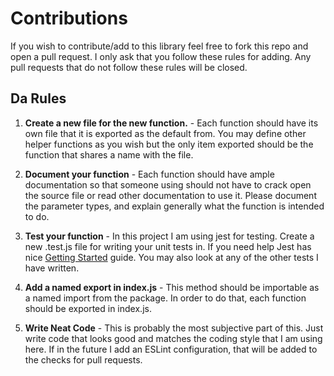 # Contributions

If you wish to contribute/add to this library feel free to fork this repo and open a pull request. I only ask that you follow these rules for adding. Any pull requests that do not follow these rules will be closed.

## Da Rules

1. **Create a new file for the new function.** - Each function should have its own file that it is exported as the default from. You may define other helper functions as you wish but the only item exported should be the function that shares a name with the file.

2. **Document your function** - Each function should have ample documentation so that someone using should not have to crack open the source file or read other documentation to use it. Please document the parameter types, and explain generally what the function is intended to do.

3. **Test your function** - In this project I am using jest for testing. Create a new .test.js file for writing your unit tests in. If you need help Jest has nice [Getting Started](https://jestjs.io/docs/en/getting-started.html) guide. You may also look at any of the other tests I have written.

5. **Add a named export in index.js** - This method should be importable as a named import from the package. In order to do that, each function should be exported in index.js.

4. **Write Neat Code** - This is probably the most subjective part of this. Just write code that looks good and matches the coding style that I am using here. If in the future I add an ESLint configuration, that will be added to the checks for pull requests.